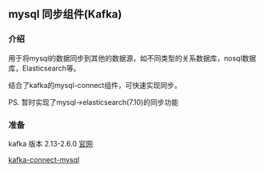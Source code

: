 ## mysql 同步组件(Kafka)

### 介绍
用于将mysql的数据同步到其他的数据源，如不同类型的关系数据库，nosql数据库，Elasticsearch等。

结合了kafka的mysql-connect组件，可快速实现同步。

PS. 暂时实现了mysql->elasticsearch(7.10)的同步功能

### 准备
kafka 版本 2.13-2.6.0 [官网](https://kafka.apache.org/)

[kafka-connect-mysql](https://github.com/confluentinc/kafka-connect-jdbc)



